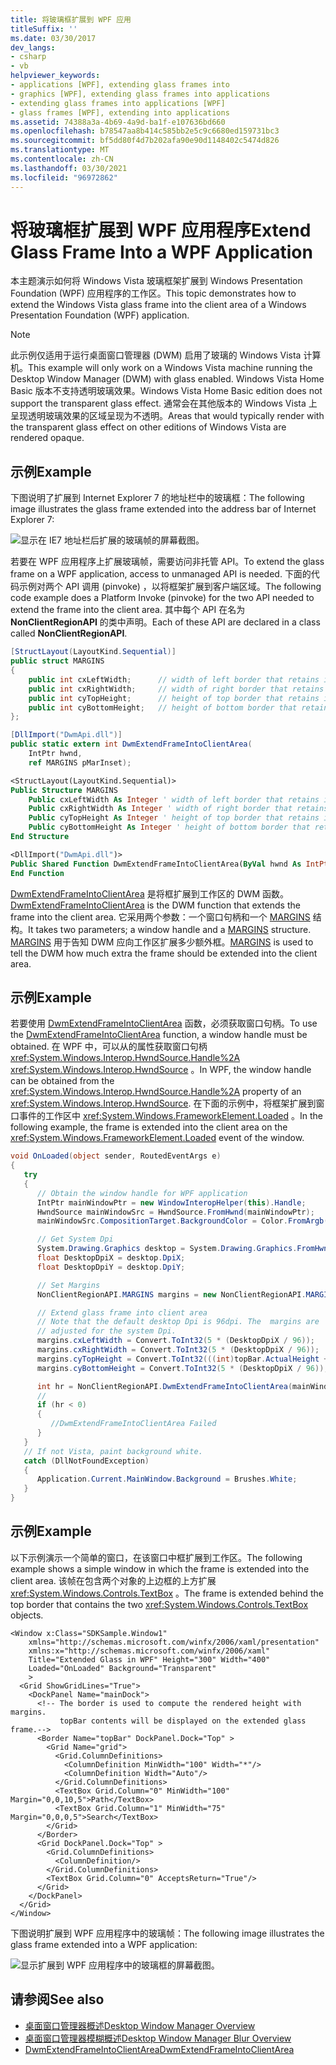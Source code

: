 ```yaml
---
title: 将玻璃框扩展到 WPF 应用
titleSuffix: ''
ms.date: 03/30/2017
dev_langs:
- csharp
- vb
helpviewer_keywords:
- applications [WPF], extending glass frames into
- graphics [WPF], extending glass frames into applications
- extending glass frames into applications [WPF]
- glass frames [WPF], extending into applications
ms.assetid: 74388a3a-4b69-4a9d-ba1f-e107636bd660
ms.openlocfilehash: b78547aa8b414c585bb2e5c9c6680ed159731bc3
ms.sourcegitcommit: bf5dd80f4d7b202afa90e90d1148402c5474d826
ms.translationtype: MT
ms.contentlocale: zh-CN
ms.lasthandoff: 03/30/2021
ms.locfileid: "96972862"
---
```

# <a name="extend-glass-frame-into-a-wpf-application"></a><span data-ttu-id="63345-102">将玻璃框扩展到 WPF 应用程序</span><span class="sxs-lookup"><span data-stu-id="63345-102">Extend Glass Frame Into a WPF Application</span></span>

<span data-ttu-id="63345-103">本主题演示如何将 Windows Vista 玻璃框架扩展到 Windows Presentation Foundation (WPF) 应用程序的工作区。</span><span class="sxs-lookup"><span data-stu-id="63345-103">This topic demonstrates how to extend the Windows Vista glass frame into the client area of a Windows Presentation Foundation (WPF) application.</span></span>

> [!NOTE]
> <span data-ttu-id="63345-104">此示例仅适用于运行桌面窗口管理器 (DWM) 启用了玻璃的 Windows Vista 计算机。</span><span class="sxs-lookup"><span data-stu-id="63345-104">This example will only work on a Windows Vista machine running the Desktop Window Manager (DWM) with glass enabled.</span></span> <span data-ttu-id="63345-105">Windows Vista Home Basic 版本不支持透明玻璃效果。</span><span class="sxs-lookup"><span data-stu-id="63345-105">Windows Vista Home Basic edition does not support the transparent glass effect.</span></span> <span data-ttu-id="63345-106">通常会在其他版本的 Windows Vista 上呈现透明玻璃效果的区域呈现为不透明。</span><span class="sxs-lookup"><span data-stu-id="63345-106">Areas that would typically render with the transparent glass effect on other editions of Windows Vista are rendered opaque.</span></span>

## <a name="example"></a><span data-ttu-id="63345-107">示例</span><span class="sxs-lookup"><span data-stu-id="63345-107">Example</span></span>

<span data-ttu-id="63345-108">下图说明了扩展到 Internet Explorer 7 的地址栏中的玻璃框：</span><span class="sxs-lookup"><span data-stu-id="63345-108">The following image illustrates the glass frame extended into the address bar of Internet Explorer 7:</span></span>

![显示在 IE7 地址栏后扩展的玻璃帧的屏幕截图。](./media/extend-glass-frame-into-a-wpf-application/internet-explorer-glass-frame-extended-address-bar.png)

<span data-ttu-id="63345-110">若要在 WPF 应用程序上扩展玻璃帧，需要访问非托管 API。</span><span class="sxs-lookup"><span data-stu-id="63345-110">To extend the glass frame on a WPF application, access to unmanaged API is needed.</span></span> <span data-ttu-id="63345-111">下面的代码示例对两个 API 调用 (pinvoke) ，以将框架扩展到客户端区域。</span><span class="sxs-lookup"><span data-stu-id="63345-111">The following code example does a Platform Invoke (pinvoke) for the two API needed to extend the frame into the client area.</span></span> <span data-ttu-id="63345-112">其中每个 API 在名为 **NonClientRegionAPI** 的类中声明。</span><span class="sxs-lookup"><span data-stu-id="63345-112">Each of these API are declared in a class called **NonClientRegionAPI**.</span></span>

```csharp
[StructLayout(LayoutKind.Sequential)]
public struct MARGINS
{
    public int cxLeftWidth;      // width of left border that retains its size
    public int cxRightWidth;     // width of right border that retains its size
    public int cyTopHeight;      // height of top border that retains its size
    public int cyBottomHeight;   // height of bottom border that retains its size
};

[DllImport("DwmApi.dll")]
public static extern int DwmExtendFrameIntoClientArea(
    IntPtr hwnd,
    ref MARGINS pMarInset);
```

```vb
<StructLayout(LayoutKind.Sequential)>
Public Structure MARGINS
    Public cxLeftWidth As Integer ' width of left border that retains its size
    Public cxRightWidth As Integer ' width of right border that retains its size
    Public cyTopHeight As Integer ' height of top border that retains its size
    Public cyBottomHeight As Integer ' height of bottom border that retains its size
End Structure

<DllImport("DwmApi.dll")>
Public Shared Function DwmExtendFrameIntoClientArea(ByVal hwnd As IntPtr, ByRef pMarInset As MARGINS) As Integer
End Function
```

<span data-ttu-id="63345-113">[DwmExtendFrameIntoClientArea](/windows/desktop/api/dwmapi/nf-dwmapi-dwmextendframeintoclientarea) 是将框扩展到工作区的 DWM 函数。</span><span class="sxs-lookup"><span data-stu-id="63345-113">[DwmExtendFrameIntoClientArea](/windows/desktop/api/dwmapi/nf-dwmapi-dwmextendframeintoclientarea) is the DWM function that extends the frame into the client area.</span></span> <span data-ttu-id="63345-114">它采用两个参数：一个窗口句柄和一个 [MARGINS](/windows/win32/api/uxtheme/ns-uxtheme-margins) 结构。</span><span class="sxs-lookup"><span data-stu-id="63345-114">It takes two parameters; a window handle and a [MARGINS](/windows/win32/api/uxtheme/ns-uxtheme-margins) structure.</span></span> <span data-ttu-id="63345-115">[MARGINS](/windows/win32/api/uxtheme/ns-uxtheme-margins) 用于告知 DWM 应向工作区扩展多少额外框。</span><span class="sxs-lookup"><span data-stu-id="63345-115">[MARGINS](/windows/win32/api/uxtheme/ns-uxtheme-margins) is used to tell the DWM how much extra the frame should be extended into the client area.</span></span>

## <a name="example"></a><span data-ttu-id="63345-116">示例</span><span class="sxs-lookup"><span data-stu-id="63345-116">Example</span></span>

<span data-ttu-id="63345-117">若要使用 [DwmExtendFrameIntoClientArea](/windows/desktop/api/dwmapi/nf-dwmapi-dwmextendframeintoclientarea) 函数，必须获取窗口句柄。</span><span class="sxs-lookup"><span data-stu-id="63345-117">To use the [DwmExtendFrameIntoClientArea](/windows/desktop/api/dwmapi/nf-dwmapi-dwmextendframeintoclientarea) function, a window handle must be obtained.</span></span> <span data-ttu-id="63345-118">在 WPF 中，可以从的属性获取窗口句柄 <xref:System.Windows.Interop.HwndSource.Handle%2A> <xref:System.Windows.Interop.HwndSource> 。</span><span class="sxs-lookup"><span data-stu-id="63345-118">In WPF, the window handle can be obtained from the <xref:System.Windows.Interop.HwndSource.Handle%2A> property of an <xref:System.Windows.Interop.HwndSource>.</span></span> <span data-ttu-id="63345-119">在下面的示例中，将框架扩展到窗口事件的工作区中 <xref:System.Windows.FrameworkElement.Loaded> 。</span><span class="sxs-lookup"><span data-stu-id="63345-119">In the following example, the frame is extended into the client area on the <xref:System.Windows.FrameworkElement.Loaded> event of the window.</span></span>

```csharp
void OnLoaded(object sender, RoutedEventArgs e)
{
   try
   {
      // Obtain the window handle for WPF application
      IntPtr mainWindowPtr = new WindowInteropHelper(this).Handle;
      HwndSource mainWindowSrc = HwndSource.FromHwnd(mainWindowPtr);
      mainWindowSrc.CompositionTarget.BackgroundColor = Color.FromArgb(0, 0, 0, 0);

      // Get System Dpi
      System.Drawing.Graphics desktop = System.Drawing.Graphics.FromHwnd(mainWindowPtr);
      float DesktopDpiX = desktop.DpiX;
      float DesktopDpiY = desktop.DpiY;

      // Set Margins
      NonClientRegionAPI.MARGINS margins = new NonClientRegionAPI.MARGINS();

      // Extend glass frame into client area
      // Note that the default desktop Dpi is 96dpi. The  margins are
      // adjusted for the system Dpi.
      margins.cxLeftWidth = Convert.ToInt32(5 * (DesktopDpiX / 96));
      margins.cxRightWidth = Convert.ToInt32(5 * (DesktopDpiX / 96));
      margins.cyTopHeight = Convert.ToInt32(((int)topBar.ActualHeight + 5) * (DesktopDpiX / 96));
      margins.cyBottomHeight = Convert.ToInt32(5 * (DesktopDpiX / 96));

      int hr = NonClientRegionAPI.DwmExtendFrameIntoClientArea(mainWindowSrc.Handle, ref margins);
      //
      if (hr < 0)
      {
         //DwmExtendFrameIntoClientArea Failed
      }
   }
   // If not Vista, paint background white.
   catch (DllNotFoundException)
   {
      Application.Current.MainWindow.Background = Brushes.White;
   }
}
```

## <a name="example"></a><span data-ttu-id="63345-120">示例</span><span class="sxs-lookup"><span data-stu-id="63345-120">Example</span></span>

<span data-ttu-id="63345-121">以下示例演示一个简单的窗口，在该窗口中框扩展到工作区。</span><span class="sxs-lookup"><span data-stu-id="63345-121">The following example shows a simple window in which the frame is extended into the client area.</span></span> <span data-ttu-id="63345-122">该帧在包含两个对象的上边框的上方扩展 <xref:System.Windows.Controls.TextBox> 。</span><span class="sxs-lookup"><span data-stu-id="63345-122">The frame is extended behind the top border that contains the two <xref:System.Windows.Controls.TextBox> objects.</span></span>

```xaml
<Window x:Class="SDKSample.Window1"
    xmlns="http://schemas.microsoft.com/winfx/2006/xaml/presentation"
    xmlns:x="http://schemas.microsoft.com/winfx/2006/xaml"
    Title="Extended Glass in WPF" Height="300" Width="400"
    Loaded="OnLoaded" Background="Transparent"
    >
  <Grid ShowGridLines="True">
    <DockPanel Name="mainDock">
      <!-- The border is used to compute the rendered height with margins.
           topBar contents will be displayed on the extended glass frame.-->
      <Border Name="topBar" DockPanel.Dock="Top" >
        <Grid Name="grid">
          <Grid.ColumnDefinitions>
            <ColumnDefinition MinWidth="100" Width="*"/>
            <ColumnDefinition Width="Auto"/>
          </Grid.ColumnDefinitions>
          <TextBox Grid.Column="0" MinWidth="100" Margin="0,0,10,5">Path</TextBox>
          <TextBox Grid.Column="1" MinWidth="75" Margin="0,0,0,5">Search</TextBox>
        </Grid>
      </Border>
      <Grid DockPanel.Dock="Top" >
        <Grid.ColumnDefinitions>
          <ColumnDefinition/>
        </Grid.ColumnDefinitions>
        <TextBox Grid.Column="0" AcceptsReturn="True"/>
      </Grid>
    </DockPanel>
  </Grid>
</Window>
```

<span data-ttu-id="63345-123">下图说明扩展到 WPF 应用程序中的玻璃帧：</span><span class="sxs-lookup"><span data-stu-id="63345-123">The following image illustrates the glass frame extended into a WPF application:</span></span>

![显示扩展到 WPF 应用程序中的玻璃框的屏幕截图。](./media/extend-glass-frame-into-a-wpf-application/glass-frame-extended-wpf-application.png)

## <a name="see-also"></a><span data-ttu-id="63345-125">请参阅</span><span class="sxs-lookup"><span data-stu-id="63345-125">See also</span></span>

- [<span data-ttu-id="63345-126">桌面窗口管理器概述</span><span class="sxs-lookup"><span data-stu-id="63345-126">Desktop Window Manager Overview</span></span>](/windows/desktop/dwm/dwm-overview)
- [<span data-ttu-id="63345-127">桌面窗口管理器模糊概述</span><span class="sxs-lookup"><span data-stu-id="63345-127">Desktop Window Manager Blur Overview</span></span>](/windows/desktop/dwm/blur-ovw)
- [<span data-ttu-id="63345-128">DwmExtendFrameIntoClientArea</span><span class="sxs-lookup"><span data-stu-id="63345-128">DwmExtendFrameIntoClientArea</span></span>](/windows/desktop/api/dwmapi/nf-dwmapi-dwmextendframeintoclientarea)
